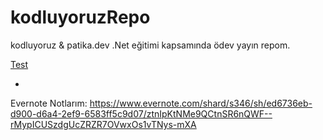 # kodluyoruzRepo
kodluyoruz & patika.dev .Net eğitimi kapsamında ödev yayın repom.

[Test][Link]
​
- [Link]: https://www.evernote.com/shard/s346/sh/ed6736eb-d900-d6a4-2ef9-6583ff5c9d07/ztnIpKtNMe9QCtnSR6nQWF--rMypICUSzdgUcZRZR7OVwxOs1vTNys-mXA "Evernote Notlarım"

Evernote Notlarım:
https://www.evernote.com/shard/s346/sh/ed6736eb-d900-d6a4-2ef9-6583ff5c9d07/ztnIpKtNMe9QCtnSR6nQWF--rMypICUSzdgUcZRZR7OVwxOs1vTNys-mXA